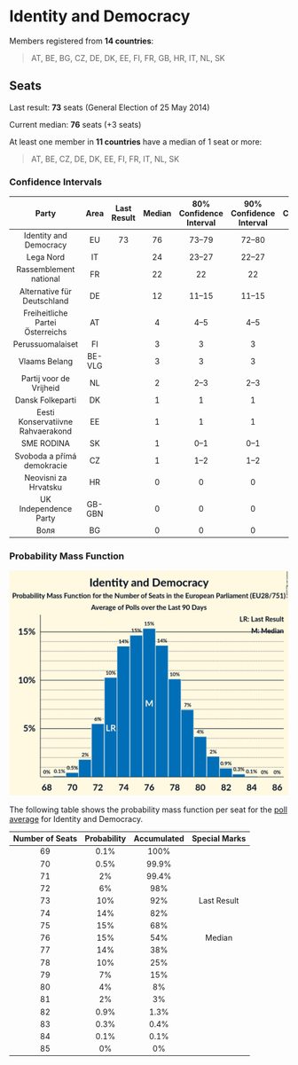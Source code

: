 # Identity and Democracy

Members registered from **14 countries**:

> AT, BE, BG, CZ, DE, DK, EE, FI, FR, GB, HR, IT, NL, SK

## Seats

Last result: **73** seats (General Election of 25 May 2014)

Current median: **76** seats (+3 seats)

At least one member in **11 countries** have a median of 1 seat or more:

> AT, BE, CZ, DE, DK, EE, FI, FR, IT, NL, SK

### Confidence Intervals

| Party | Area | Last Result | Median | 80% Confidence Interval | 90% Confidence Interval | 95% Confidence Interval | 99% Confidence Interval |
|:-----:|:----:|:-----------:|:------:|:-----------------------:|:-----------------------:|:-----------------------:|:-----------------------:|
| Identity and Democracy | EU | 73 | 76 | 73–79 | 72–80 | 72–81 | 70–82 |
| Lega Nord | IT | | 24 | 23–27 | 22–27 | 22–28 | 20–29 |
| Rassemblement national | FR | | 22 | 22 | 22 | 22 | 22 |
| Alternative für Deutschland | DE | | 12 | 11–15 | 11–15 | 11–15 | 10–16 |
| Freiheitliche Partei Österreichs | AT | | 4 | 4–5 | 4–5 | 3–5 | 3–5 |
| Perussuomalaiset | FI | | 3 | 3 | 3 | 3 | 3–4 |
| Vlaams Belang | BE-VLG | | 3 | 3 | 3 | 3 | 3 |
| Partij voor de Vrijheid | NL | | 2 | 2–3 | 2–3 | 2–3 | 2–3 |
| Dansk Folkeparti | DK | | 1 | 1 | 1 | 1 | 1 |
| Eesti Konservatiivne Rahvaerakond | EE | | 1 | 1 | 1 | 1 | 1 |
| SME RODINA | SK | | 1 | 0–1 | 0–1 | 0–1 | 0–1 |
| Svoboda a přímá demokracie | CZ | | 1 | 1–2 | 1–2 | 1–2 | 0–2 |
| Neovisni za Hrvatsku | HR | | 0 | 0 | 0 | 0 | 0 |
| UK Independence Party | GB-GBN | | 0 | 0 | 0 | 0 | 0 |
| Воля | BG | | 0 | 0 | 0 | 0 | 0 |

### Probability Mass Function

![Graph with seats probability mass function not yet produced](average-2019-09-30-seats-pmf-identityanddemocracy.png "Seats Probability Mass Function")

The following table shows the probability mass function per seat for the [poll average](average-2019-09-30.html) for Identity and Democracy.

| Number of Seats | Probability | Accumulated | Special Marks |
|:---------------:|:-----------:|:-----------:|:-------------:|
| 69 | 0.1% | 100% |  |
| 70 | 0.5% | 99.9% |  |
| 71 | 2% | 99.4% |  |
| 72 | 6% | 98% |  |
| 73 | 10% | 92% | Last Result |
| 74 | 14% | 82% |  |
| 75 | 15% | 68% |  |
| 76 | 15% | 54% | Median |
| 77 | 14% | 38% |  |
| 78 | 10% | 25% |  |
| 79 | 7% | 15% |  |
| 80 | 4% | 8% |  |
| 81 | 2% | 3% |  |
| 82 | 0.9% | 1.3% |  |
| 83 | 0.3% | 0.4% |  |
| 84 | 0.1% | 0.1% |  |
| 85 | 0% | 0% |  |



